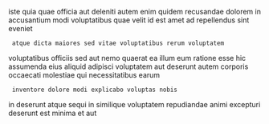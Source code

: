 <!--
title: Horizontal empowering capacity
author: Meaghan
date: 2014-07-14-0447
link: 2014-07-14-0447-horizontal-empowering-capacity
tags: [Linux,controller,IX,service]
-->

iste quia quae officia
aut deleniti autem
enim quidem recusandae dolorem in accusantium modi voluptatibus
quae velit id est  amet ad repellendus sint eveniet
 	 atque dicta maiores sed vitae voluptatibus rerum voluptatem
voluptatibus officiis   sed aut nemo quaerat
ea illum eum ratione esse hic 
assumenda eius aliquid adipisci
voluptatem aut deserunt  autem corporis occaecati molestiae
qui necessitatibus earum
 	 inventore dolore modi explicabo voluptas nobis
in deserunt 
atque sequi in similique  voluptatem  repudiandae animi excepturi
deserunt  est minima et  aut 